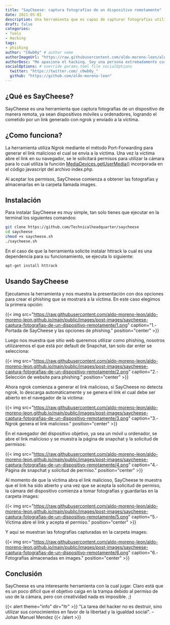 ```yaml
---
title: "SayCheese: captura fotografías de un dispositivo remotamente"
date: 2021-05-01
description: Una herramienta que es capaz de capturar fotografías utilizando la cámara de manera remota.
draft: false
categories:
- Tools
- Hacking
tags:
- phishing
author: "C0wb0y" # author name
authorImageUrl: "https://raw.githubusercontent.com/aldo-moreno-leon/aldo-moreno-leon.github.io/main/public/images/post-images/desert-bunker/justice.jpg" # your image url. We use `authorImageUrl` first. If not set, we use `authorImage`.
authorDesc: "Me apasiona el hacking. Soy una persona extremadamente curiosa. Leer libros, ver películas y series son solo algunos de tantos hobbies que tengo." # author description
socialOptions: # override params.toml file socialOptions
  twitter: "https://twitter.com/_c0wb0y_"
  github: "https://github.com/aldo-moreno-leon"
---
```


## ¿Qué es SayCheese?

SayCheese es una herramienta que captura fotografías de un dispositivo de manera remota, ya sean dispositivos móviles u ordenadores, logrando el cometido por un link generado con ngrok y enviado a la víctima.

## ¿Como funciona?

La herramienta utiliza Ngrok mediante el método Port-Forwarding para generar el link malicioso el cual se envía a la víctima. Una vez la víctima abre el link en su navegador, se le solicitará permisos para utilizar la cámara para lo cual utiliza la función [MediaDevices.getUserMedia()](https://developer.mozilla.org/en-US/docs/Web/API/MediaDevices/getUserMedia) incorporada en el código javascript del archivo index.php.

Al aceptar los permisos, SayCheese comienza a obtener las fotografías y almacenarlas en la carpeta llamada images.

## Instalación

Para instalar SayCheese es muy simple, tan solo tienes que ejecutar en la terminal los siguientes comandos:

```bash
git clone https://github.com/Technicalheadquarter/saycheese
cd saycheese
chmod +x saycheese.sh
./saycheese.sh
```

En el caso de que la herramienta solicite instalar httrack la cual es una dependencia para su funcionamiento, se ejecuta lo siguiente:

```bash
apt-get install httrack
```

## Usando SayCheese

Ejecutamos la herramienta y nos muestra la presentación con dos opciones para crear el phishing que se mostrará a la víctima. En este caso elegimos la primera opción:

{{< img src="https://raw.githubusercontent.com/aldo-moreno-leon/aldo-moreno-leon.github.io/main/public/images/post-images/saycheese-captura-fotografias-de-un-dispositivo-remotamente/1.png" caption="1.- Portada de SayCheese y las opciones de phishing." position="center" >}}

Luego nos muestra que sitio web queremos utilizar como phishing, nosotros utilizaremos el que está por default de Snapchat, tan solo dar enter se selecciona:

{{< img src="https://raw.githubusercontent.com/aldo-moreno-leon/aldo-moreno-leon.github.io/main/public/images/post-images/saycheese-captura-fotografias-de-un-dispositivo-remotamente/2.png" caption="2.- Selección de website para phishing." position="center" >}}

Ahora ngrok comienza a generar el link malicioso, si SayCheese no detecta ngrok, lo descarga automáticamente y se genera el link el cual debe ser abierto en el navegador de la víctima:

{{< img src="https://raw.githubusercontent.com/aldo-moreno-leon/aldo-moreno-leon.github.io/main/public/images/post-images/saycheese-captura-fotografias-de-un-dispositivo-remotamente/3.png" caption="3.- Ngrok genera el link malicioso." position="center" >}}

En el navegador del dispositivo objetivo, ya sea un móvil u ordenador, se abre el link malicioso y se muestra la página de snapchat y la solicitud de permisos:

{{< img src="https://raw.githubusercontent.com/aldo-moreno-leon/aldo-moreno-leon.github.io/main/public/images/post-images/saycheese-captura-fotografias-de-un-dispositivo-remotamente/4.png" caption="4.- Página de snapchat y solicitud de permiso." position="center" >}}

Al momento de que la víctima abra el link malicioso, SayCheese te muestra que el link ha sido abierto y una vez que se acepta la solicitud de permiso, la cámara del dispositivo comienza a tomar fotografías y guardarlas en la carpeta images:

{{< img src="https://raw.githubusercontent.com/aldo-moreno-leon/aldo-moreno-leon.github.io/main/public/images/post-images/saycheese-captura-fotografias-de-un-dispositivo-remotamente/5.png" caption="5.- Víctima abre el link y acepta el permiso." position="center" >}}

Y aquí se muestran las fotografías capturadas en la carpeta images:

{{< img src="https://raw.githubusercontent.com/aldo-moreno-leon/aldo-moreno-leon.github.io/main/public/images/post-images/saycheese-captura-fotografias-de-un-dispositivo-remotamente/6.png" caption="6.- Fotografías almacenadas en images." position="center" >}}

## Conclusión

SayCheese es una interesante herramienta con la cual jugar. Claro está que es un poco difícil que el objetivo caiga en la trampa debido al permiso de uso de la cámara, pero con creatividad nada es imposible. ;)

{{< alert theme="info" dir="ltr" >}}
"La tarea del hacker no es destruir, sino utilizar sus conocimientos en favor de la libertad y la igualdad social". – Johan Manuel Mendez
{{< /alert >}}